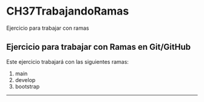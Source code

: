 # CH37TrabajandoRamas

Ejercicio para trabajar con ramas

## Ejercicio para trabajar con Ramas en Git/GitHub

Este ejercicio trabajará con las siguientes ramas:

1. main
2. develop
3. bootstrap

---
